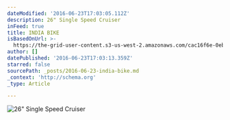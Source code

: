 ```yaml
---
dateModified: '2016-06-23T17:03:05.112Z'
description: 26" Single Speed Cruiser
inFeed: true
title: INDIA BIKE
isBasedOnUrl: >-
  https://the-grid-user-content.s3-us-west-2.amazonaws.com/cac16f6e-0eb2-4772-a016-a4f59e0d364e.jpg
author: []
datePublished: '2016-06-23T17:03:13.359Z'
starred: false
sourcePath: _posts/2016-06-23-india-bike.md
_context: 'http://schema.org'
_type: Article

---
```

![26" Single Speed Cruiser](https://the-grid-user-content.s3-us-west-2.amazonaws.com/cac16f6e-0eb2-4772-a016-a4f59e0d364e.jpg)